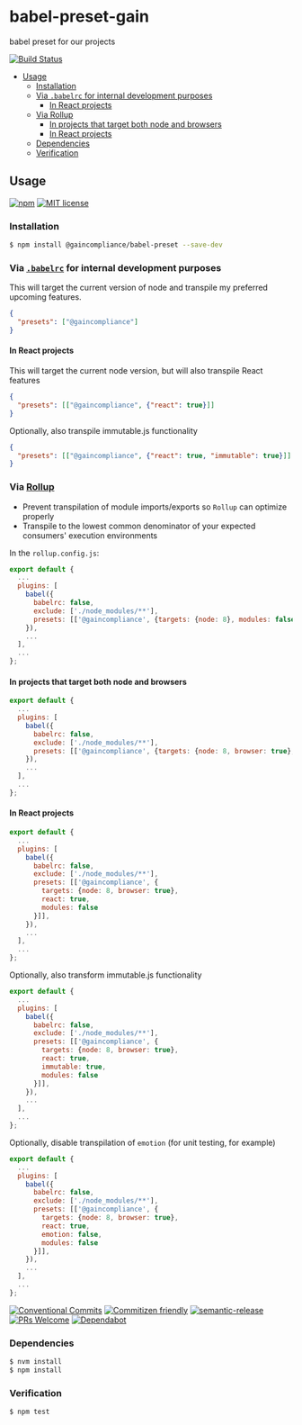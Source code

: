 # babel-preset-gain

babel preset for our projects

<!--status-badges start -->

[![Build Status][ci-badge]][ci-link]

<!--status-badges end -->

<!-- START doctoc generated TOC please keep comment here to allow auto update -->
<!-- DON'T EDIT THIS SECTION, INSTEAD RE-RUN doctoc TO UPDATE -->


* [Usage](#usage)
  * [Installation](#installation)
  * [Via `.babelrc` for internal development purposes](#via-babelrc-for-internal-development-purposes)
    * [In React projects](#in-react-projects)
  * [Via Rollup](#via-rollup)
    * [In projects that target both node and browsers](#in-projects-that-target-both-node-and-browsers)
    * [In React projects](#in-react-projects-1)
  * [Dependencies](#dependencies)
  * [Verification](#verification)

<!-- END doctoc generated TOC please keep comment here to allow auto update -->

## Usage

<!--consumer-badges start -->

[![npm][npm-badge]][npm-link]
[![MIT license][license-badge]][license-link]

<!--consumer-badges end -->

### Installation

```sh
$ npm install @gaincompliance/babel-preset --save-dev
```

### Via [`.babelrc`](https://babeljs.io/docs/usage/babelrc/) for internal development purposes

This will target the current version of node and transpile my preferred upcoming
features.

```json
{
  "presets": ["@gaincompliance"]
}
```

#### In React projects

This will target the current node version, but will also transpile React features

```json
{
  "presets": [["@gaincompliance", {"react": true}]]
}
```

Optionally, also transpile immutable.js functionality

```json
{
  "presets": [["@gaincompliance", {"react": true, "immutable": true}]]
}
```

### Via [Rollup](https://rollupjs.org)

* Prevent transpilation of module imports/exports so `Rollup` can optimize properly
* Transpile to the lowest common denominator of your expected consumers' execution
  environments

In the `rollup.config.js`:

```js
export default {
  ...
  plugins: [
    babel({
      babelrc: false,
      exclude: ['./node_modules/**'],
      presets: [['@gaincompliance', {targets: {node: 8}, modules: false}]],
    }),
    ...
  ],
  ...
};

```

#### In projects that target both node and browsers

```js
export default {
  ...
  plugins: [
    babel({
      babelrc: false,
      exclude: ['./node_modules/**'],
      presets: [['@gaincompliance', {targets: {node: 8, browser: true}, modules: false}]],
    }),
    ...
  ],
  ...
};

```

#### In React projects

```js
export default {
  ...
  plugins: [
    babel({
      babelrc: false,
      exclude: ['./node_modules/**'],
      presets: [['@gaincompliance', {
        targets: {node: 8, browser: true},
        react: true,
        modules: false
      }]],
    }),
    ...
  ],
  ...
};

```

Optionally, also transform immutable.js functionality

```js
export default {
  ...
  plugins: [
    babel({
      babelrc: false,
      exclude: ['./node_modules/**'],
      presets: [['@gaincompliance', {
        targets: {node: 8, browser: true},
        react: true,
        immutable: true,
        modules: false
      }]],
    }),
    ...
  ],
  ...
};


```

Optionally, disable transpilation of `emotion` (for unit testing, for example)

```js
export default {
  ...
  plugins: [
    babel({
      babelrc: false,
      exclude: ['./node_modules/**'],
      presets: [['@gaincompliance', {
        targets: {node: 8, browser: true},
        react: true,
        emotion: false,
        modules: false
      }]],
    }),
    ...
  ],
  ...
};

```

<!--contribution-badges start -->

[![Conventional Commits][commit-convention-badge]][commit-convention-link]
[![Commitizen friendly][commitizen-badge]][commitizen-link]
[![semantic-release](https://img.shields.io/badge/%20%20%F0%9F%93%A6%F0%9F%9A%80-semantic--release-e10079.svg)](https://github.com/semantic-release/semantic-release)
[![PRs Welcome][PRs-badge]][PRs-link]
[![Dependabot][dependabot-badge]][dependabot-link]

<!--contribution-badges end -->

### Dependencies

```sh
$ nvm install
$ npm install
```

### Verification

```sh
$ npm test
```

[npm-link]: https://www.npmjs.com/package/babel-preset-gain

[npm-badge]: https://img.shields.io/npm/v/babel-preset-gain.svg

[license-link]: LICENSE

[license-badge]: https://img.shields.io/github/license/GainCompliance/babel-preset-gain.svg

[ci-link]: https://travis-ci.com/GainCompliance/babel-preset-gain

[ci-badge]: https://img.shields.io/travis/com/GainCompliance/babel-preset-gain.svg?branch=master

[commit-convention-link]: https://conventionalcommits.org

[commit-convention-badge]: https://img.shields.io/badge/Conventional%20Commits-1.0.0-yellow.svg

[commitizen-link]: http://commitizen.github.io/cz-cli/

[commitizen-badge]: https://img.shields.io/badge/commitizen-friendly-brightgreen.svg

[PRs-link]: http://makeapullrequest.com

[PRs-badge]: https://img.shields.io/badge/PRs-welcome-brightgreen.svg

[dependabot-link]: https://dependabot.com/

[dependabot-badge]: https://badgen.net/dependabot/GainCompliance/babel-preset-gain/?icon=dependabot
